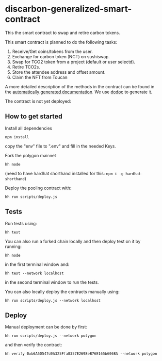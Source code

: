 # discarbon-generalized-smart-contract
This the smart contract to swap and retire carbon tokens.

This smart contract is planned to do the following tasks:

1. Receive/Get coins/tokens from the user.
2. Exchange for carbon token (NCT) on sushiswap.
3. Swap for TCO2 token from a project (default or user selectd).
4. Retire TCO2s.
5. Store the attendee address and offset amount.
6. Claim the NFT from Toucan

A more detailed description of the methods in the contract can be found in the
[automatically generated documentation](docs/disCarbonSwapAndRetire.md). We use
[dodoc](https://www.npmjs.com/package/@primitivefi/hardhat-dodoc) to generate it.

The contract is not yet deployed:

## How to get started

Install all dependencies

```npm install```

copy the "env" file to ".env" and fill in the needed Keys.

Fork the polygon mainnet

```hh node```

(need to have hardhat shorthand installed for this: ```npm i -g hardhat-shorthand```)

Deploy the pooling contract with:

`hh run scripts/deploy.js`


## Tests

Run tests using:

`hh test`

You can also run a forked chain locally and then deploy test on it by running:

`hh node`

in the first terminal window and:

`hh test --network localhost`

in the second terminal window to run the tests.

You can also locally deploy the contracts manually using:

`hh run scripts/deploy.js --network localhost`



## Deploy

Manual deployment can be done by first:

`hh run scripts/deploy.js --network polygon`

and then verify the contract:

`hh verify 0xb6A5D547d0A325Ffa0357E2698eB76E165b606BA --network polygon`